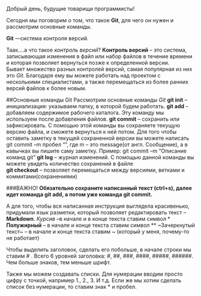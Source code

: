 Добрый день, будущие товарищи программисты! 

Сегодня мы поговорим о том, что такое **Git**, для чего он нужен и рассмотрим основные команды. 

**Git** —система контроля версий. 

Таак….а что такое *контроль версий*? 
**Контроль версий** – это система, записывающая изменения в файл или набор файлов в течение времени   и которая позволяет вернуться позже к определенной версии.  
Бывает множество разных контролей версий, самая популярная из них это *Git*. Благодаря ему вы можете работать над проектом с несколькими специалистами, а также перемещаться из более ранних версий файлов к более новым. 

##Основные команды Git
Рассмотрим основные команды  *Git* 
**git init** – инициализация: указываем папку, в которой будем работать. 
**git add** – добавляем содержимое рабочего каталога. Эту команду мы используем после добавления файлов. 
**git commit** – сохранить или зафиксировать. С помощью этой команды вы сохраняете текущую версию файла, и сможете вернуться к ней потом. Для того чтобы оставить заметку в текущей сохраненной версии вы можете написать git commit –m пробел “”, где m – это message(от англ. Сообщение), а в кавычках вы пишите  саму заметку. Пример: git commit –m “Описание команд git”
**git log** – журнал изменений. С помощью данной команды вы можете увидеть количество сохранений в файле  
**git checkout** – позволяет перемещаться между версиями, ветками и коммитами(сохранениями)


###ВАЖНО! 
**Обязательно сохраните написанный текст (ctrl+s), далее идет команда git add, а потом уже команда git commit.**


А для того, чтобы вся написанная инструкция выглядела красивенько, придумали язык разметки, который позволяет редактировать текст – **Markdown**.
*Курсив* –в начале и в конце текста ставим символ *
**Полужирный** – в начале и конце текста ставим символ **
~Зачеркнутый текст~ – в начале и конце текста ставим ~ (который у меня, почему-то не работает)

Чтобы выделить заголовок, сделать его побольше, в начале строки мы ставим # . Всего 6 уровней заголовка: #, ##, ###, ####, #####, ######. Чем больше знаков, тем меньше шрифт. 

Также мы можем создавать списки. Для нумерации вводим просто цифру с точкой, например 1., 2., 3. И т.д. 
Если же мы хотим сделать список без нумерации, то ставим знак * и пробел.
